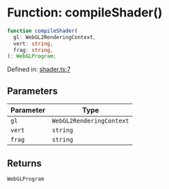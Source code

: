 # Function: compileShader()

```ts
function compileShader(
  gl: WebGL2RenderingContext,
  vert: string,
  frag: string,
): WebGLProgram;
```

Defined in: [shader.ts:7](https://github.com/niivue/niivue/blob/main/packages/niivue/src/shader.ts#L7)

## Parameters

| Parameter | Type                     |
| --------- | ------------------------ |
| `gl`      | `WebGL2RenderingContext` |
| `vert`    | `string`                 |
| `frag`    | `string`                 |

## Returns

`WebGLProgram`

